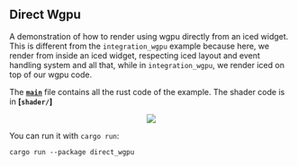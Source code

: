 ## Direct Wgpu

A demonstration of how to render using wgpu directly from an iced widget.
This is different from the `integration_wgpu` example because here,
we render from inside an iced widget,
respecting iced layout and event handling system and all that,
while in `integration_wgpu`, we render iced on top of our wgpu code.

The __[`main`]__ file contains all the rust code of the example.
The shader code is in __[`shader/`]__

<div align="center">
  <a href="https://gfycat.com/SmugLawfulImago">
    <img src="https://thumbs.gfycat.com/SmugLawfulImago-small.gif">
  </a>
</div>

You can run it with `cargo run`:
```
cargo run --package direct_wgpu
```

[`main`]: src/main.rs

